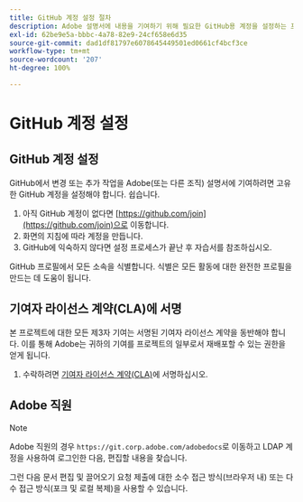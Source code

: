 ```yaml
---
title: GitHub 계정 설정 절차
description: Adobe 설명서에 내용을 기여하기 위해 필요한 GitHub용 계정을 설정하는 프로세스를 차근차근 수행합니다.
exl-id: 62be9e5a-bbbc-4a78-82e9-24cf658e6d35
source-git-commit: dad1df81797e6078645449501ed0661cf4bcf3ce
workflow-type: tm+mt
source-wordcount: '207'
ht-degree: 100%

---
```


# GitHub 계정 설정

## GitHub 계정 설정

GitHub에서 변경 또는 추가 작업을 Adobe(또는 다른 조직) 설명서에 기여하려면 고유한 GitHub 계정을 설정해야 합니다. 쉽습니다.

1. 아직 GitHub 계정이 없다면 [https://github.com/join](https://github.com/join)으로 이동합니다.
1. 화면의 지침에 따라 계정을 만듭니다.
1. GitHub에 익숙하지 않다면 설정 프로세스가 끝난 후 자습서를 참조하십시오.

GitHub 프로필에서 모든 소속을 식별합니다. 식별은 모든 활동에 대한 완전한 프로필을 만드는 데 도움이 됩니다.

## 기여자 라이선스 계약(CLA)에 서명

본 프로젝트에 대한 모든 제3자 기여는 서명된 기여자 라이선스 계약을
동반해야 합니다. 이를 통해 Adobe는 귀하의 기여를 프로젝트의 일부로서
재배포할 수 있는 권한을 얻게 됩니다.

1. 수락하려면 [기여자 라이선스 계약(CLA)](http://opensource.adobe.com/cla.html)에 서명하십시오.

## Adobe 직원

>[!NOTE]
>
>Adobe 직원의 경우 `https://git.corp.adobe.com/adobedocs`로 이동하고 LDAP 계정을 사용하여 로그인한 다음, 편집할 내용을 찾습니다.
>
>그런 다음 문서 편집 및 끌어오기 요청 제출에 대한 소수 접근 방식(브라우저 내) 또는 다수 접근 방식(포크 및 로컬 복제)을 사용할 수 있습니다.
